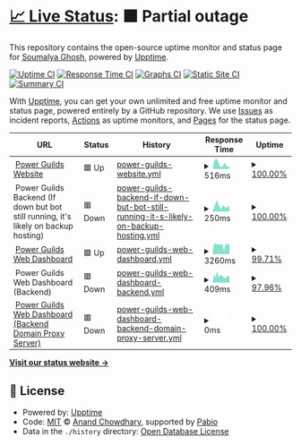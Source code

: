 # [📈 Live Status](https://status.powerguilds.foo.ng): <!--live status--> **🟧 Partial outage**

This repository contains the open-source uptime monitor and status page for [Soumalya Ghosh](https://duck.is-a.dev), powered by [Upptime](https://github.com/upptime/upptime).

[![Uptime CI](https://github.com/ServerDeveloper9447/statuspage/workflows/Uptime%20CI/badge.svg)](https://github.com/ServerDeveloper9447/statuspage/actions?query=workflow%3A%22Uptime+CI%22)
[![Response Time CI](https://github.com/ServerDeveloper9447/statuspage/workflows/Response%20Time%20CI/badge.svg)](https://github.com/ServerDeveloper9447/statuspage/actions?query=workflow%3A%22Response+Time+CI%22)
[![Graphs CI](https://github.com/ServerDeveloper9447/statuspage/workflows/Graphs%20CI/badge.svg)](https://github.com/ServerDeveloper9447/statuspage/actions?query=workflow%3A%22Graphs+CI%22)
[![Static Site CI](https://github.com/ServerDeveloper9447/statuspage/workflows/Static%20Site%20CI/badge.svg)](https://github.com/ServerDeveloper9447/statuspage/actions?query=workflow%3A%22Static+Site+CI%22)
[![Summary CI](https://github.com/ServerDeveloper9447/statuspage/workflows/Summary%20CI/badge.svg)](https://github.com/ServerDeveloper9447/statuspage/actions?query=workflow%3A%22Summary+CI%22)

With [Upptime](https://upptime.js.org), you can get your own unlimited and free uptime monitor and status page, powered entirely by a GitHub repository. We use [Issues](https://github.com/ServerDeveloper9447/statuspage/issues) as incident reports, [Actions](https://github.com/ServerDeveloper9447/statuspage/actions) as uptime monitors, and [Pages](https://status.powerguilds.foo.ng) for the status page.

<!--start: status pages-->
<!-- This summary is generated by Upptime (https://github.com/upptime/upptime) -->
<!-- Do not edit this manually, your changes will be overwritten -->
<!-- prettier-ignore -->
| URL | Status | History | Response Time | Uptime |
| --- | ------ | ------- | ------------- | ------ |
| <img alt="" src="https://icons.duckduckgo.com/ip3/powerguilds.foo.ng.ico" height="13"> [Power Guilds Website](https://powerguilds.foo.ng) | 🟩 Up | [power-guilds-website.yml](https://github.com/ServerDeveloper9447/statuspage/commits/HEAD/history/power-guilds-website.yml) | <details><summary><img alt="Response time graph" src="./graphs/power-guilds-website/response-time-week.png" height="20"> 516ms</summary><br><a href="https://status.powerguilds.foo.ng/history/power-guilds-website"><img alt="Response time 374" src="https://img.shields.io/endpoint?url=https%3A%2F%2Fraw.githubusercontent.com%2FServerDeveloper9447%2Fstatuspage%2FHEAD%2Fapi%2Fpower-guilds-website%2Fresponse-time.json"></a><br><a href="https://status.powerguilds.foo.ng/history/power-guilds-website"><img alt="24-hour response time 262" src="https://img.shields.io/endpoint?url=https%3A%2F%2Fraw.githubusercontent.com%2FServerDeveloper9447%2Fstatuspage%2FHEAD%2Fapi%2Fpower-guilds-website%2Fresponse-time-day.json"></a><br><a href="https://status.powerguilds.foo.ng/history/power-guilds-website"><img alt="7-day response time 516" src="https://img.shields.io/endpoint?url=https%3A%2F%2Fraw.githubusercontent.com%2FServerDeveloper9447%2Fstatuspage%2FHEAD%2Fapi%2Fpower-guilds-website%2Fresponse-time-week.json"></a><br><a href="https://status.powerguilds.foo.ng/history/power-guilds-website"><img alt="30-day response time 418" src="https://img.shields.io/endpoint?url=https%3A%2F%2Fraw.githubusercontent.com%2FServerDeveloper9447%2Fstatuspage%2FHEAD%2Fapi%2Fpower-guilds-website%2Fresponse-time-month.json"></a><br><a href="https://status.powerguilds.foo.ng/history/power-guilds-website"><img alt="1-year response time 374" src="https://img.shields.io/endpoint?url=https%3A%2F%2Fraw.githubusercontent.com%2FServerDeveloper9447%2Fstatuspage%2FHEAD%2Fapi%2Fpower-guilds-website%2Fresponse-time-year.json"></a></details> | <details><summary><a href="https://status.powerguilds.foo.ng/history/power-guilds-website">100.00%</a></summary><a href="https://status.powerguilds.foo.ng/history/power-guilds-website"><img alt="All-time uptime 100.00%" src="https://img.shields.io/endpoint?url=https%3A%2F%2Fraw.githubusercontent.com%2FServerDeveloper9447%2Fstatuspage%2FHEAD%2Fapi%2Fpower-guilds-website%2Fuptime.json"></a><br><a href="https://status.powerguilds.foo.ng/history/power-guilds-website"><img alt="24-hour uptime 100.00%" src="https://img.shields.io/endpoint?url=https%3A%2F%2Fraw.githubusercontent.com%2FServerDeveloper9447%2Fstatuspage%2FHEAD%2Fapi%2Fpower-guilds-website%2Fuptime-day.json"></a><br><a href="https://status.powerguilds.foo.ng/history/power-guilds-website"><img alt="7-day uptime 100.00%" src="https://img.shields.io/endpoint?url=https%3A%2F%2Fraw.githubusercontent.com%2FServerDeveloper9447%2Fstatuspage%2FHEAD%2Fapi%2Fpower-guilds-website%2Fuptime-week.json"></a><br><a href="https://status.powerguilds.foo.ng/history/power-guilds-website"><img alt="30-day uptime 100.00%" src="https://img.shields.io/endpoint?url=https%3A%2F%2Fraw.githubusercontent.com%2FServerDeveloper9447%2Fstatuspage%2FHEAD%2Fapi%2Fpower-guilds-website%2Fuptime-month.json"></a><br><a href="https://status.powerguilds.foo.ng/history/power-guilds-website"><img alt="1-year uptime 100.00%" src="https://img.shields.io/endpoint?url=https%3A%2F%2Fraw.githubusercontent.com%2FServerDeveloper9447%2Fstatuspage%2FHEAD%2Fapi%2Fpower-guilds-website%2Fuptime-year.json"></a></details>
| <img alt="" src="https://icons.duckduckgo.com/ip3/null.ico" height="13"> Power Guilds Backend (If down but bot still running, it's likely on backup hosting) | 🟥 Down | [power-guilds-backend-if-down-but-bot-still-running-it-s-likely-on-backup-hosting.yml](https://github.com/ServerDeveloper9447/statuspage/commits/HEAD/history/power-guilds-backend-if-down-but-bot-still-running-it-s-likely-on-backup-hosting.yml) | <details><summary><img alt="Response time graph" src="./graphs/power-guilds-backend-if-down-but-bot-still-running-it-s-likely-on-backup-hosting/response-time-week.png" height="20"> 250ms</summary><br><a href="https://status.powerguilds.foo.ng/history/power-guilds-backend-if-down-but-bot-still-running-it-s-likely-on-backup-hosting"><img alt="Response time 413" src="https://img.shields.io/endpoint?url=https%3A%2F%2Fraw.githubusercontent.com%2FServerDeveloper9447%2Fstatuspage%2FHEAD%2Fapi%2Fpower-guilds-backend-if-down-but-bot-still-running-it-s-likely-on-backup-hosting%2Fresponse-time.json"></a><br><a href="https://status.powerguilds.foo.ng/history/power-guilds-backend-if-down-but-bot-still-running-it-s-likely-on-backup-hosting"><img alt="24-hour response time 256" src="https://img.shields.io/endpoint?url=https%3A%2F%2Fraw.githubusercontent.com%2FServerDeveloper9447%2Fstatuspage%2FHEAD%2Fapi%2Fpower-guilds-backend-if-down-but-bot-still-running-it-s-likely-on-backup-hosting%2Fresponse-time-day.json"></a><br><a href="https://status.powerguilds.foo.ng/history/power-guilds-backend-if-down-but-bot-still-running-it-s-likely-on-backup-hosting"><img alt="7-day response time 250" src="https://img.shields.io/endpoint?url=https%3A%2F%2Fraw.githubusercontent.com%2FServerDeveloper9447%2Fstatuspage%2FHEAD%2Fapi%2Fpower-guilds-backend-if-down-but-bot-still-running-it-s-likely-on-backup-hosting%2Fresponse-time-week.json"></a><br><a href="https://status.powerguilds.foo.ng/history/power-guilds-backend-if-down-but-bot-still-running-it-s-likely-on-backup-hosting"><img alt="30-day response time 260" src="https://img.shields.io/endpoint?url=https%3A%2F%2Fraw.githubusercontent.com%2FServerDeveloper9447%2Fstatuspage%2FHEAD%2Fapi%2Fpower-guilds-backend-if-down-but-bot-still-running-it-s-likely-on-backup-hosting%2Fresponse-time-month.json"></a><br><a href="https://status.powerguilds.foo.ng/history/power-guilds-backend-if-down-but-bot-still-running-it-s-likely-on-backup-hosting"><img alt="1-year response time 413" src="https://img.shields.io/endpoint?url=https%3A%2F%2Fraw.githubusercontent.com%2FServerDeveloper9447%2Fstatuspage%2FHEAD%2Fapi%2Fpower-guilds-backend-if-down-but-bot-still-running-it-s-likely-on-backup-hosting%2Fresponse-time-year.json"></a></details> | <details><summary><a href="https://status.powerguilds.foo.ng/history/power-guilds-backend-if-down-but-bot-still-running-it-s-likely-on-backup-hosting">100.00%</a></summary><a href="https://status.powerguilds.foo.ng/history/power-guilds-backend-if-down-but-bot-still-running-it-s-likely-on-backup-hosting"><img alt="All-time uptime 100.00%" src="https://img.shields.io/endpoint?url=https%3A%2F%2Fraw.githubusercontent.com%2FServerDeveloper9447%2Fstatuspage%2FHEAD%2Fapi%2Fpower-guilds-backend-if-down-but-bot-still-running-it-s-likely-on-backup-hosting%2Fuptime.json"></a><br><a href="https://status.powerguilds.foo.ng/history/power-guilds-backend-if-down-but-bot-still-running-it-s-likely-on-backup-hosting"><img alt="24-hour uptime 100.00%" src="https://img.shields.io/endpoint?url=https%3A%2F%2Fraw.githubusercontent.com%2FServerDeveloper9447%2Fstatuspage%2FHEAD%2Fapi%2Fpower-guilds-backend-if-down-but-bot-still-running-it-s-likely-on-backup-hosting%2Fuptime-day.json"></a><br><a href="https://status.powerguilds.foo.ng/history/power-guilds-backend-if-down-but-bot-still-running-it-s-likely-on-backup-hosting"><img alt="7-day uptime 100.00%" src="https://img.shields.io/endpoint?url=https%3A%2F%2Fraw.githubusercontent.com%2FServerDeveloper9447%2Fstatuspage%2FHEAD%2Fapi%2Fpower-guilds-backend-if-down-but-bot-still-running-it-s-likely-on-backup-hosting%2Fuptime-week.json"></a><br><a href="https://status.powerguilds.foo.ng/history/power-guilds-backend-if-down-but-bot-still-running-it-s-likely-on-backup-hosting"><img alt="30-day uptime 100.00%" src="https://img.shields.io/endpoint?url=https%3A%2F%2Fraw.githubusercontent.com%2FServerDeveloper9447%2Fstatuspage%2FHEAD%2Fapi%2Fpower-guilds-backend-if-down-but-bot-still-running-it-s-likely-on-backup-hosting%2Fuptime-month.json"></a><br><a href="https://status.powerguilds.foo.ng/history/power-guilds-backend-if-down-but-bot-still-running-it-s-likely-on-backup-hosting"><img alt="1-year uptime 100.00%" src="https://img.shields.io/endpoint?url=https%3A%2F%2Fraw.githubusercontent.com%2FServerDeveloper9447%2Fstatuspage%2FHEAD%2Fapi%2Fpower-guilds-backend-if-down-but-bot-still-running-it-s-likely-on-backup-hosting%2Fuptime-year.json"></a></details>
| <img alt="" src="https://icons.duckduckgo.com/ip3/power-guilds-dash.vercel.app.ico" height="13"> [Power Guilds Web Dashboard](https://power-guilds-dash.vercel.app) | 🟩 Up | [power-guilds-web-dashboard.yml](https://github.com/ServerDeveloper9447/statuspage/commits/HEAD/history/power-guilds-web-dashboard.yml) | <details><summary><img alt="Response time graph" src="./graphs/power-guilds-web-dashboard/response-time-week.png" height="20"> 3260ms</summary><br><a href="https://status.powerguilds.foo.ng/history/power-guilds-web-dashboard"><img alt="Response time 2750" src="https://img.shields.io/endpoint?url=https%3A%2F%2Fraw.githubusercontent.com%2FServerDeveloper9447%2Fstatuspage%2FHEAD%2Fapi%2Fpower-guilds-web-dashboard%2Fresponse-time.json"></a><br><a href="https://status.powerguilds.foo.ng/history/power-guilds-web-dashboard"><img alt="24-hour response time 3620" src="https://img.shields.io/endpoint?url=https%3A%2F%2Fraw.githubusercontent.com%2FServerDeveloper9447%2Fstatuspage%2FHEAD%2Fapi%2Fpower-guilds-web-dashboard%2Fresponse-time-day.json"></a><br><a href="https://status.powerguilds.foo.ng/history/power-guilds-web-dashboard"><img alt="7-day response time 3260" src="https://img.shields.io/endpoint?url=https%3A%2F%2Fraw.githubusercontent.com%2FServerDeveloper9447%2Fstatuspage%2FHEAD%2Fapi%2Fpower-guilds-web-dashboard%2Fresponse-time-week.json"></a><br><a href="https://status.powerguilds.foo.ng/history/power-guilds-web-dashboard"><img alt="30-day response time 3160" src="https://img.shields.io/endpoint?url=https%3A%2F%2Fraw.githubusercontent.com%2FServerDeveloper9447%2Fstatuspage%2FHEAD%2Fapi%2Fpower-guilds-web-dashboard%2Fresponse-time-month.json"></a><br><a href="https://status.powerguilds.foo.ng/history/power-guilds-web-dashboard"><img alt="1-year response time 2750" src="https://img.shields.io/endpoint?url=https%3A%2F%2Fraw.githubusercontent.com%2FServerDeveloper9447%2Fstatuspage%2FHEAD%2Fapi%2Fpower-guilds-web-dashboard%2Fresponse-time-year.json"></a></details> | <details><summary><a href="https://status.powerguilds.foo.ng/history/power-guilds-web-dashboard">99.71%</a></summary><a href="https://status.powerguilds.foo.ng/history/power-guilds-web-dashboard"><img alt="All-time uptime 93.82%" src="https://img.shields.io/endpoint?url=https%3A%2F%2Fraw.githubusercontent.com%2FServerDeveloper9447%2Fstatuspage%2FHEAD%2Fapi%2Fpower-guilds-web-dashboard%2Fuptime.json"></a><br><a href="https://status.powerguilds.foo.ng/history/power-guilds-web-dashboard"><img alt="24-hour uptime 100.00%" src="https://img.shields.io/endpoint?url=https%3A%2F%2Fraw.githubusercontent.com%2FServerDeveloper9447%2Fstatuspage%2FHEAD%2Fapi%2Fpower-guilds-web-dashboard%2Fuptime-day.json"></a><br><a href="https://status.powerguilds.foo.ng/history/power-guilds-web-dashboard"><img alt="7-day uptime 99.71%" src="https://img.shields.io/endpoint?url=https%3A%2F%2Fraw.githubusercontent.com%2FServerDeveloper9447%2Fstatuspage%2FHEAD%2Fapi%2Fpower-guilds-web-dashboard%2Fuptime-week.json"></a><br><a href="https://status.powerguilds.foo.ng/history/power-guilds-web-dashboard"><img alt="30-day uptime 99.84%" src="https://img.shields.io/endpoint?url=https%3A%2F%2Fraw.githubusercontent.com%2FServerDeveloper9447%2Fstatuspage%2FHEAD%2Fapi%2Fpower-guilds-web-dashboard%2Fuptime-month.json"></a><br><a href="https://status.powerguilds.foo.ng/history/power-guilds-web-dashboard"><img alt="1-year uptime 93.82%" src="https://img.shields.io/endpoint?url=https%3A%2F%2Fraw.githubusercontent.com%2FServerDeveloper9447%2Fstatuspage%2FHEAD%2Fapi%2Fpower-guilds-web-dashboard%2Fuptime-year.json"></a></details>
| <img alt="" src="https://icons.duckduckgo.com/ip3/null.ico" height="13"> Power Guilds Web Dashboard (Backend) | 🟥 Down | [power-guilds-web-dashboard-backend.yml](https://github.com/ServerDeveloper9447/statuspage/commits/HEAD/history/power-guilds-web-dashboard-backend.yml) | <details><summary><img alt="Response time graph" src="./graphs/power-guilds-web-dashboard-backend/response-time-week.png" height="20"> 409ms</summary><br><a href="https://status.powerguilds.foo.ng/history/power-guilds-web-dashboard-backend"><img alt="Response time 2172" src="https://img.shields.io/endpoint?url=https%3A%2F%2Fraw.githubusercontent.com%2FServerDeveloper9447%2Fstatuspage%2FHEAD%2Fapi%2Fpower-guilds-web-dashboard-backend%2Fresponse-time.json"></a><br><a href="https://status.powerguilds.foo.ng/history/power-guilds-web-dashboard-backend"><img alt="24-hour response time 1598" src="https://img.shields.io/endpoint?url=https%3A%2F%2Fraw.githubusercontent.com%2FServerDeveloper9447%2Fstatuspage%2FHEAD%2Fapi%2Fpower-guilds-web-dashboard-backend%2Fresponse-time-day.json"></a><br><a href="https://status.powerguilds.foo.ng/history/power-guilds-web-dashboard-backend"><img alt="7-day response time 409" src="https://img.shields.io/endpoint?url=https%3A%2F%2Fraw.githubusercontent.com%2FServerDeveloper9447%2Fstatuspage%2FHEAD%2Fapi%2Fpower-guilds-web-dashboard-backend%2Fresponse-time-week.json"></a><br><a href="https://status.powerguilds.foo.ng/history/power-guilds-web-dashboard-backend"><img alt="30-day response time 2112" src="https://img.shields.io/endpoint?url=https%3A%2F%2Fraw.githubusercontent.com%2FServerDeveloper9447%2Fstatuspage%2FHEAD%2Fapi%2Fpower-guilds-web-dashboard-backend%2Fresponse-time-month.json"></a><br><a href="https://status.powerguilds.foo.ng/history/power-guilds-web-dashboard-backend"><img alt="1-year response time 2172" src="https://img.shields.io/endpoint?url=https%3A%2F%2Fraw.githubusercontent.com%2FServerDeveloper9447%2Fstatuspage%2FHEAD%2Fapi%2Fpower-guilds-web-dashboard-backend%2Fresponse-time-year.json"></a></details> | <details><summary><a href="https://status.powerguilds.foo.ng/history/power-guilds-web-dashboard-backend">97.96%</a></summary><a href="https://status.powerguilds.foo.ng/history/power-guilds-web-dashboard-backend"><img alt="All-time uptime 92.85%" src="https://img.shields.io/endpoint?url=https%3A%2F%2Fraw.githubusercontent.com%2FServerDeveloper9447%2Fstatuspage%2FHEAD%2Fapi%2Fpower-guilds-web-dashboard-backend%2Fuptime.json"></a><br><a href="https://status.powerguilds.foo.ng/history/power-guilds-web-dashboard-backend"><img alt="24-hour uptime 98.65%" src="https://img.shields.io/endpoint?url=https%3A%2F%2Fraw.githubusercontent.com%2FServerDeveloper9447%2Fstatuspage%2FHEAD%2Fapi%2Fpower-guilds-web-dashboard-backend%2Fuptime-day.json"></a><br><a href="https://status.powerguilds.foo.ng/history/power-guilds-web-dashboard-backend"><img alt="7-day uptime 97.96%" src="https://img.shields.io/endpoint?url=https%3A%2F%2Fraw.githubusercontent.com%2FServerDeveloper9447%2Fstatuspage%2FHEAD%2Fapi%2Fpower-guilds-web-dashboard-backend%2Fuptime-week.json"></a><br><a href="https://status.powerguilds.foo.ng/history/power-guilds-web-dashboard-backend"><img alt="30-day uptime 97.24%" src="https://img.shields.io/endpoint?url=https%3A%2F%2Fraw.githubusercontent.com%2FServerDeveloper9447%2Fstatuspage%2FHEAD%2Fapi%2Fpower-guilds-web-dashboard-backend%2Fuptime-month.json"></a><br><a href="https://status.powerguilds.foo.ng/history/power-guilds-web-dashboard-backend"><img alt="1-year uptime 92.85%" src="https://img.shields.io/endpoint?url=https%3A%2F%2Fraw.githubusercontent.com%2FServerDeveloper9447%2Fstatuspage%2FHEAD%2Fapi%2Fpower-guilds-web-dashboard-backend%2Fuptime-year.json"></a></details>
| <img alt="" src="https://icons.duckduckgo.com/ip3/internal.powerguilds.foo.ng.ico" height="13"> [Power Guilds Web Dashboard (Backend Domain Proxy Server)](https://internal.powerguilds.foo.ng) | 🟥 Down | [power-guilds-web-dashboard-backend-domain-proxy-server.yml](https://github.com/ServerDeveloper9447/statuspage/commits/HEAD/history/power-guilds-web-dashboard-backend-domain-proxy-server.yml) | <details><summary><img alt="Response time graph" src="./graphs/power-guilds-web-dashboard-backend-domain-proxy-server/response-time-week.png" height="20"> 0ms</summary><br><a href="https://status.powerguilds.foo.ng/history/power-guilds-web-dashboard-backend-domain-proxy-server"><img alt="Response time 0" src="https://img.shields.io/endpoint?url=https%3A%2F%2Fraw.githubusercontent.com%2FServerDeveloper9447%2Fstatuspage%2FHEAD%2Fapi%2Fpower-guilds-web-dashboard-backend-domain-proxy-server%2Fresponse-time.json"></a><br><a href="https://status.powerguilds.foo.ng/history/power-guilds-web-dashboard-backend-domain-proxy-server"><img alt="24-hour response time 0" src="https://img.shields.io/endpoint?url=https%3A%2F%2Fraw.githubusercontent.com%2FServerDeveloper9447%2Fstatuspage%2FHEAD%2Fapi%2Fpower-guilds-web-dashboard-backend-domain-proxy-server%2Fresponse-time-day.json"></a><br><a href="https://status.powerguilds.foo.ng/history/power-guilds-web-dashboard-backend-domain-proxy-server"><img alt="7-day response time 0" src="https://img.shields.io/endpoint?url=https%3A%2F%2Fraw.githubusercontent.com%2FServerDeveloper9447%2Fstatuspage%2FHEAD%2Fapi%2Fpower-guilds-web-dashboard-backend-domain-proxy-server%2Fresponse-time-week.json"></a><br><a href="https://status.powerguilds.foo.ng/history/power-guilds-web-dashboard-backend-domain-proxy-server"><img alt="30-day response time 0" src="https://img.shields.io/endpoint?url=https%3A%2F%2Fraw.githubusercontent.com%2FServerDeveloper9447%2Fstatuspage%2FHEAD%2Fapi%2Fpower-guilds-web-dashboard-backend-domain-proxy-server%2Fresponse-time-month.json"></a><br><a href="https://status.powerguilds.foo.ng/history/power-guilds-web-dashboard-backend-domain-proxy-server"><img alt="1-year response time 0" src="https://img.shields.io/endpoint?url=https%3A%2F%2Fraw.githubusercontent.com%2FServerDeveloper9447%2Fstatuspage%2FHEAD%2Fapi%2Fpower-guilds-web-dashboard-backend-domain-proxy-server%2Fresponse-time-year.json"></a></details> | <details><summary><a href="https://status.powerguilds.foo.ng/history/power-guilds-web-dashboard-backend-domain-proxy-server">100.00%</a></summary><a href="https://status.powerguilds.foo.ng/history/power-guilds-web-dashboard-backend-domain-proxy-server"><img alt="All-time uptime 100.00%" src="https://img.shields.io/endpoint?url=https%3A%2F%2Fraw.githubusercontent.com%2FServerDeveloper9447%2Fstatuspage%2FHEAD%2Fapi%2Fpower-guilds-web-dashboard-backend-domain-proxy-server%2Fuptime.json"></a><br><a href="https://status.powerguilds.foo.ng/history/power-guilds-web-dashboard-backend-domain-proxy-server"><img alt="24-hour uptime 100.00%" src="https://img.shields.io/endpoint?url=https%3A%2F%2Fraw.githubusercontent.com%2FServerDeveloper9447%2Fstatuspage%2FHEAD%2Fapi%2Fpower-guilds-web-dashboard-backend-domain-proxy-server%2Fuptime-day.json"></a><br><a href="https://status.powerguilds.foo.ng/history/power-guilds-web-dashboard-backend-domain-proxy-server"><img alt="7-day uptime 100.00%" src="https://img.shields.io/endpoint?url=https%3A%2F%2Fraw.githubusercontent.com%2FServerDeveloper9447%2Fstatuspage%2FHEAD%2Fapi%2Fpower-guilds-web-dashboard-backend-domain-proxy-server%2Fuptime-week.json"></a><br><a href="https://status.powerguilds.foo.ng/history/power-guilds-web-dashboard-backend-domain-proxy-server"><img alt="30-day uptime 100.00%" src="https://img.shields.io/endpoint?url=https%3A%2F%2Fraw.githubusercontent.com%2FServerDeveloper9447%2Fstatuspage%2FHEAD%2Fapi%2Fpower-guilds-web-dashboard-backend-domain-proxy-server%2Fuptime-month.json"></a><br><a href="https://status.powerguilds.foo.ng/history/power-guilds-web-dashboard-backend-domain-proxy-server"><img alt="1-year uptime 100.00%" src="https://img.shields.io/endpoint?url=https%3A%2F%2Fraw.githubusercontent.com%2FServerDeveloper9447%2Fstatuspage%2FHEAD%2Fapi%2Fpower-guilds-web-dashboard-backend-domain-proxy-server%2Fuptime-year.json"></a></details>

<!--end: status pages-->

[**Visit our status website →**](https://status.powerguilds.foo.ng)

## 📄 License

- Powered by: [Upptime](https://github.com/upptime/upptime)
- Code: [MIT](./LICENSE) © [Anand Chowdhary](https://anandchowdhary.com), supported by [Pabio](https://pabio.com)
- Data in the `./history` directory: [Open Database License](https://opendatacommons.org/licenses/odbl/1-0/)
